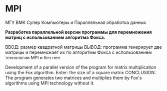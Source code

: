 # MPI
 МГУ ВМК Супер Компьютеры и Параллельная обработка данных
 
 
<b>Разработка параллельной версии программы для перемножения матриц с использованием алгоритма Фокса.</b>

ВВОД:  размер квадратной матрицы
ВЫВОД: программа генерирует две матрицы и перемножает их по алгоритмы Фокса с использованием технологии MPI и без нее.

Development of a parallel version of the program for matrix multiplication using the Fox algorithm.
Enter: the size of a square matrix
CONCLUSION: The program generates two matrices and multiplies them by Fox's algorithms using MPI technology without it.
